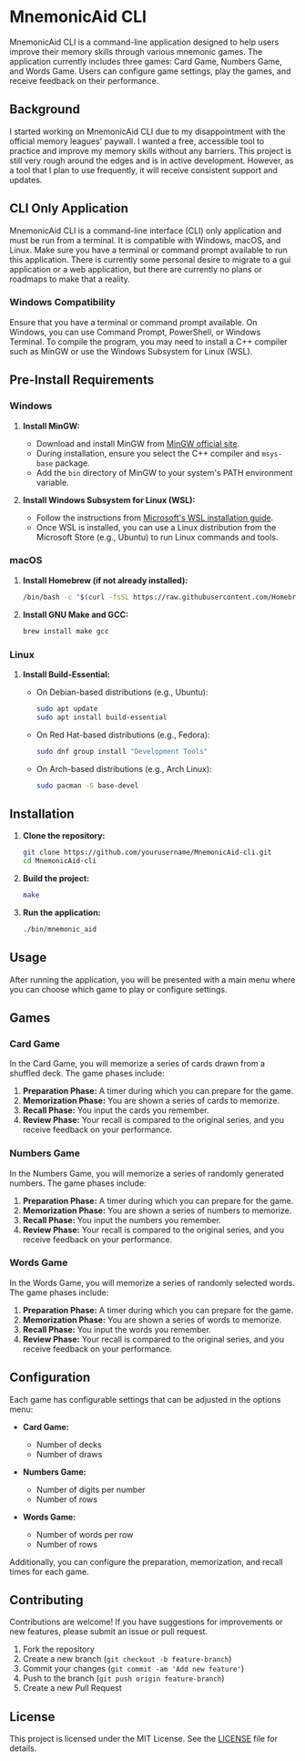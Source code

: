 # MnemonicAid CLI

MnemonicAid CLI is a command-line application designed to help users improve their memory skills through various mnemonic games. The application currently includes three games: Card Game, Numbers Game, and Words Game. Users can configure game settings, play the games, and receive feedback on their performance.

## Background

I started working on MnemonicAid CLI due to my disappointment with the official memory leagues' paywall. I wanted a free, accessible tool to practice and improve my memory skills without any barriers. This project is still very rough around the edges and is in active development. However, as a tool that I plan to use frequently, it will receive consistent support and updates.

## CLI Only Application

MnemonicAid CLI is a command-line interface (CLI) only application and must be run from a terminal. It is compatible with Windows, macOS, and Linux. Make sure you have a terminal or command prompt available to run this application. There is currently some personal desire to migrate to a gui application or a web application, but there are currently no plans or roadmaps to make that a reality.

### Windows Compatibility

Ensure that you have a terminal or command prompt available. On Windows, you can use Command Prompt, PowerShell, or Windows Terminal. To compile the program, you may need to install a C++ compiler such as MinGW or use the Windows Subsystem for Linux (WSL).

## Pre-Install Requirements

### Windows

1. **Install MinGW:**
    - Download and install MinGW from [MinGW official site](http://www.mingw.org/).
    - During installation, ensure you select the C++ compiler and `msys-base` package.
    - Add the `bin` directory of MinGW to your system's PATH environment variable.

2. **Install Windows Subsystem for Linux (WSL):**
    - Follow the instructions from [Microsoft's WSL installation guide](https://docs.microsoft.com/en-us/windows/wsl/install).
    - Once WSL is installed, you can use a Linux distribution from the Microsoft Store (e.g., Ubuntu) to run Linux commands and tools.

### macOS

1. **Install Homebrew (if not already installed):**
    ```bash
    /bin/bash -c "$(curl -fsSL https://raw.githubusercontent.com/Homebrew/install/HEAD/install.sh)"
    ```

2. **Install GNU Make and GCC:**
    ```bash
    brew install make gcc
    ```

### Linux

1. **Install Build-Essential:**
    - On Debian-based distributions (e.g., Ubuntu):
        ```bash
        sudo apt update
        sudo apt install build-essential
        ```

    - On Red Hat-based distributions (e.g., Fedora):
        ```bash
        sudo dnf group install "Development Tools"
        ```

    - On Arch-based distributions (e.g., Arch Linux):
        ```bash
        sudo pacman -S base-devel
        ```

## Installation

1. **Clone the repository:**
    ```bash
    git clone https://github.com/yourusername/MnemonicAid-cli.git
    cd MnemonicAid-cli
    ```

2. **Build the project:**
    ```bash
    make
    ```

3. **Run the application:**
    ```bash
    ./bin/mnemonic_aid
    ```

## Usage

After running the application, you will be presented with a main menu where you can choose which game to play or configure settings.

## Games

### Card Game

In the Card Game, you will memorize a series of cards drawn from a shuffled deck. The game phases include:

1. **Preparation Phase:** A timer during which you can prepare for the game.
2. **Memorization Phase:** You are shown a series of cards to memorize.
3. **Recall Phase:** You input the cards you remember.
4. **Review Phase:** Your recall is compared to the original series, and you receive feedback on your performance.

### Numbers Game

In the Numbers Game, you will memorize a series of randomly generated numbers. The game phases include:

1. **Preparation Phase:** A timer during which you can prepare for the game.
2. **Memorization Phase:** You are shown a series of numbers to memorize.
3. **Recall Phase:** You input the numbers you remember.
4. **Review Phase:** Your recall is compared to the original series, and you receive feedback on your performance.

### Words Game

In the Words Game, you will memorize a series of randomly selected words. The game phases include:

1. **Preparation Phase:** A timer during which you can prepare for the game.
2. **Memorization Phase:** You are shown a series of words to memorize.
3. **Recall Phase:** You input the words you remember.
4. **Review Phase:** Your recall is compared to the original series, and you receive feedback on your performance.

## Configuration

Each game has configurable settings that can be adjusted in the options menu:

- **Card Game:**
  - Number of decks
  - Number of draws

- **Numbers Game:**
  - Number of digits per number
  - Number of rows

- **Words Game:**
  - Number of words per row
  - Number of rows

Additionally, you can configure the preparation, memorization, and recall times for each game.

## Contributing

Contributions are welcome! If you have suggestions for improvements or new features, please submit an issue or pull request.

1. Fork the repository
2. Create a new branch (`git checkout -b feature-branch`)
3. Commit your changes (`git commit -am 'Add new feature'`)
4. Push to the branch (`git push origin feature-branch`)
5. Create a new Pull Request

## License

This project is licensed under the MIT License. See the [LICENSE](LICENSE) file for details.

